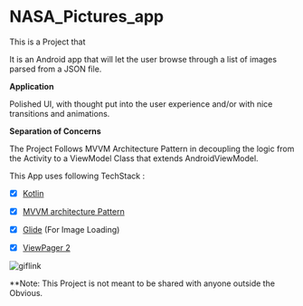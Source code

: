 # NASA_Pictures_app

This is a Project that 

 It is an Android app that will let the user browse through a list of images parsed from a JSON file. 

**Application**

Polished UI, with thought put into the user experience and/or with nice transitions and animations.

**Separation of Concerns**

The Project Follows MVVM Architecture Pattern in decoupling the logic from the Activity to a ViewModel Class that extends AndroidViewModel.


This App uses following TechStack : 

- [x] [Kotlin](https://kotlinlang.org/docs/reference/)
- [x] [MVVM architecture Pattern](https://en.wikipedia.org/wiki/Model%E2%80%93view%E2%80%93viewmodel)
- [x] [Glide](https://github.com/bumptech/glide) (For Image Loading)
- [x] [ViewPager 2](https://developer.android.com/reference/androidx/viewpager2/widget/ViewPager2)


![giflink](https://media.giphy.com/media/usfVZZuwZLel2Dk7x2/giphy.gif)

**Note:
This Project is not meant to be shared with anyone outside the Obvious. 

